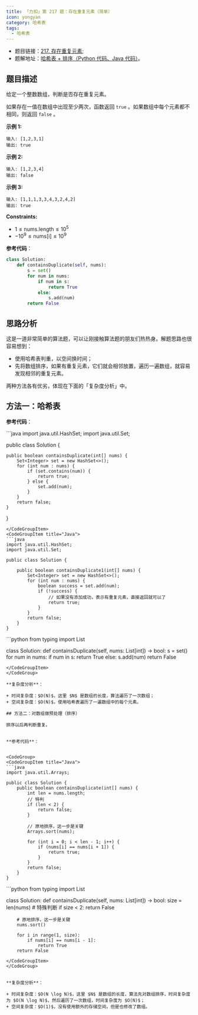 ```yaml
---
title: 「力扣」第 217 题：存在重复元素（简单）
icon: yongyan
category: 哈希表
tags:
  - 哈希表
---
```



+ 题目链接：[217. 存在重复元素](https://leetcode-cn.com/problems/contains-duplicate/);
+ 题解地址：[哈希表 + 排序（Python 代码、Java 代码）](https://leetcode-cn.com/problems/contains-duplicate/solution/ha-xi-biao-pai-xu-python-dai-ma-java-dai-ma-by-liw/)。

## 题目描述

给定一个整数数组，判断是否存在重复元素。

如果存在一值在数组中出现至少两次，函数返回 `true` 。如果数组中每个元素都不相同，则返回 `false` 。

**示例 1:**

```
输入: [1,2,3,1]
输出: true
```

**示例 2:**

```
输入: [1,2,3,4]
输出: false
```

**示例 3:**

```
输入: [1,1,1,3,3,4,3,2,4,2]
输出: true
```

**Constraints:**

- $1 \le \text{nums.length} \le 10^5$
- $-10^9 \le \text{nums[i]} \le 10^9$

**参考代码**：

```python
class Solution:
    def containsDuplicate(self, nums):
        s = set()
        for num in nums:
            if num in s:
                return True
            else:
                s.add(num)
        return False
```



## 思路分析

这是一道非常简单的算法题，可以让刚接触算法题的朋友们热热身。解题思路也很容易想到：

+ 使用哈希表判重，以空间换时间；
+ 先将数组排序，如果有重复元素，它们就会相邻放置，遍历一遍数组，就容易发现相邻的重复元素。

两种方法各有优劣，体现在下面的「复杂度分析」中。

## 方法一：哈希表

**参考代码**：

<CodeGroup>
<CodeGroupItem title="Java">
```java
import java.util.HashSet;
import java.util.Set;

public class Solution {

    public boolean containsDuplicate(int[] nums) {
        Set<Integer> set = new HashSet<>();
        for (int num : nums) {
            if (set.contains(num)) {
                return true;
            } else {
                set.add(num);
            }
        }
        return false;
    }

}
```
</CodeGroupItem>
<CodeGroupItem title="Java">
```java
import java.util.HashSet;
import java.util.Set;

public class Solution {

    public boolean containsDuplicate1(int[] nums) {
        Set<Integer> set = new HashSet<>();
        for (int num : nums) {
            boolean success = set.add(num);
            if (!success) {
                // 如果没有添加成功，表示有重复元素，直接返回就可以了
                return true;
            }
        }
        return false;
    }
}
```
</CodeGroupItem>

<CodeGroupItem title="Python3">
```python
from typing import List


class Solution:
    def containsDuplicate(self, nums: List[int]) -> bool:
        s = set()
        for num in nums:
            if num in s:
                return True
            else:
                s.add(num)
        return False

```
</CodeGroupItem>
</CodeGroup>

**复杂度分析**：

+ 时间复杂度：$O(N)$，这里 $N$ 是数组的长度，算法遍历了一次数组；
+ 空间复杂度：$O(N)$，使用哈希表遍历了一遍数组中的每个元素。

## 方法二：对数组做预处理（排序）

排序以后再判断重复。


**参考代码**：


<CodeGroup>
<CodeGroupItem title="Java">
```java
import java.util.Arrays;

public class Solution {
    public boolean containsDuplicate(int[] nums) {
        int len = nums.length;
        // 特判
        if (len < 2) {
            return false;
        }

        // 原地排序，这一步是关键
        Arrays.sort(nums);

        for (int i = 0; i < len - 1; i++) {
            if (nums[i] == nums[i + 1]) {
                return true;
            }
        }
        return false;
    }
}
```
</CodeGroupItem>

<CodeGroupItem title="Python3">
```python
from typing import List


class Solution:
    def containsDuplicate(self, nums: List[int]) -> bool:
        size = len(nums)
        # 特殊判断
        if size < 2:
            return False

        # 原地排序，这一步是关键
        nums.sort()

        for i in range(1, size):
            if nums[i] == nums[i - 1]:
                return True
        return False
```
</CodeGroupItem>
</CodeGroup>


**复杂度分析**：

+ 时间复杂度：$O(N \log N)$，这里 $N$ 是数组的长度，算法先对数组排序，时间复杂度为 $O(N \log N)$，然后遍历了一次数组，时间复杂度为 $O(N)$；
+ 空间复杂度：$O(1)$，没有使用额外的存储空间，但是也修改了数组。





